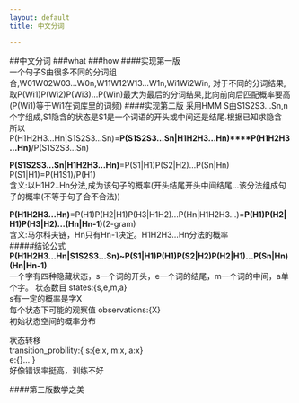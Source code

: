 ```yaml
---
layout: default
title: 中文分词

---
```


##中文分词
###what
###how
####实现第一版  
一个句子S由很多不同的分词组合,W01W02W03...W0n,W11W12W13...W1n,Wi1Wi2Win,
对于不同的分词结果,取P(Wi1)P(Wi2)P(Wi3)...P(Win)最大为最后的分词结果,比向前向后匹配概率要高    
(P(Wi1)等于Wi1在词库里的词频)
####实现第二版
采用HMM
S由S1S2S3...Sn,n个字组成,S1隐含的状态是S1是一个词语的开头或中间还是结尾.根据已知求隐含  
所以P(H1H2H3...Hn|S1S2S3...Sn)=**P(S1S2S3...Sn|H1H2H3...Hn)****P(H1H2H3...Hn)**/P(S1S2S3...Sn)  


**P(S1S2S3...Sn|H1H2H3...Hn)**=P(S1|H1)P(S2|H2)...P(Sn|Hn)  
P(S1|H1)=P(H1S1)/P(H1)  
含义:以H1H2..Hn分法,成为该句子的概率(开头结尾开头中间结尾...该分法组成句子的概率(不等于句子合不合法))

**P(H1H2H3...Hn)**=P(H1)P(H2|H1)P(H3|H1H2)...P(Hn|H1H2H3...)=**P(H1)P(H2|H1)P(H3|H2)...(Hn|Hn-1)**(2-gram)  
含义:马尔科夫链，Hn只有Hn-1决定。H1H2H3...Hn分法的概率   
#####结论公式
**P(H1H2H3...Hn|S1S2S3...Sn)~P(S1|H1)P(H1)P(S2|H2)P(H2|H1)...P(Sn|Hn)(Hn|Hn-1)**  
一个字有四种隐藏状态，s一个词的开头，e一个词的结尾，m一个词的中间，a单个字。 
状态数目
states:{s,e,m,a}  
s有一定的概率是字X  
每个状态下可能的观察值
observations:{X}  
初始状态空间的概率分布  

状态转移  
transition_probility:{
s:{e:x, m:x, a:x}  
e:{}...
}  
好像错误率挺高，训练不好

####第三版数学之美

